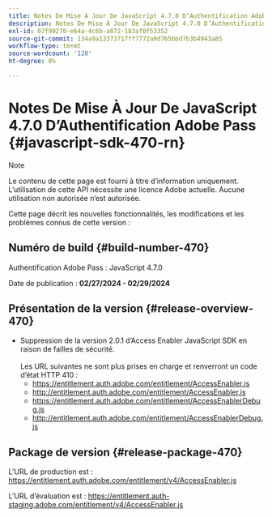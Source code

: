 ```yaml
---
title: Notes De Mise À Jour De JavaScript 4.7.0 D’Authentification Adobe Pass
description: Notes De Mise À Jour De JavaScript 4.7.0 D’Authentification Adobe Pass
exl-id: 07f90270-e64a-4c6b-a072-183af0f53352
source-git-commit: 134a9a13373717ff7772a9d765bbd7b3b4943a85
workflow-type: tm+mt
source-wordcount: '120'
ht-degree: 0%

---
```


# Notes De Mise À Jour De JavaScript 4.7.0 D’Authentification Adobe Pass {#javascript-sdk-470-rn}

>[!NOTE]
>
>Le contenu de cette page est fourni à titre d’information uniquement. L’utilisation de cette API nécessite une licence Adobe actuelle. Aucune utilisation non autorisée n’est autorisée.

Cette page décrit les nouvelles fonctionnalités, les modifications et les problèmes connus de cette version :

## Numéro de build {#build-number-470}

Authentification Adobe Pass : JavaScript 4.7.0

Date de publication : **02/27/2024 - 02/29/2024**

## Présentation de la version {#release-overview-470}

* Suppression de la version 2.0.1 d’Access Enabler JavaScript SDK en raison de failles de sécurité.
  <br/><br/>
Les URL suivantes ne sont plus prises en charge et renverront un code d’état HTTP 410 :
   * https://entitlement.auth.adobe.com/entitlement/AccessEnabler.js
   * http://entitlement.auth.adobe.com/entitlement/AccessEnabler.js
   * https://entitlement.auth.adobe.com/entitlement/AccessEnablerDebug.js
   * http://entitlement.auth.adobe.com/entitlement/AccessEnablerDebug.js

## Package de version {#release-package-470}

L’URL de production est : https://entitlement.auth.adobe.com/entitlement/v4/AccessEnabler.js

L’URL d’évaluation est : https://entitlement.auth-staging.adobe.com/entitlement/v4/AccessEnabler.js
